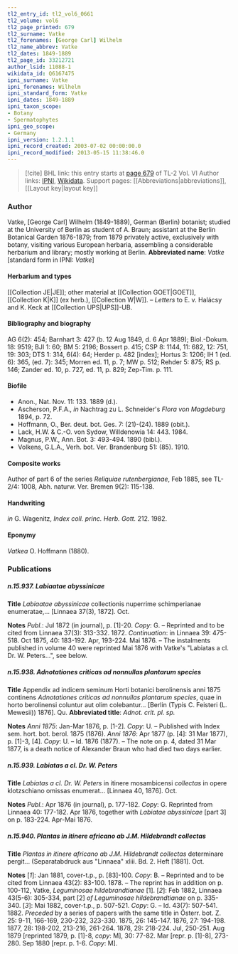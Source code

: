 ```yaml
---
tl2_entry_id: tl2_vol6_0661
tl2_volume: vol6
tl2_page_printed: 679
tl2_surname: Vatke
tl2_forenames: [George Carl] Wilhelm
tl2_name_abbrev: Vatke
tl2_dates: 1849-1889
tl2_page_id: 33212721
author_lsid: 11088-1
wikidata_id: Q6167475
ipni_surname: Vatke
ipni_forenames: Wilhelm
ipni_standard_form: Vatke
ipni_dates: 1849-1889
ipni_taxon_scope: 
- Botany
- Spermatophytes
ipni_geo_scope: 
- Germany
ipni_version: 1.2.1.1
ipni_record_created: 2003-07-02 00:00:00.0
ipni_record_modified: 2013-05-15 11:38:46.0
---
```


> [!cite] BHL link: this entry starts at [page 679](https://www.biodiversitylibrary.org/page/33212721) of TL-2 Vol. VI
> Author links: [IPNI](https://www.ipni.org/a/11088-1), [Wikidata](https://www.wikidata.org/wiki/Q6167475). Support pages: [[Abbreviations|abbreviations]], [[Layout key|layout key]]

### Author

Vatke, \[George Carl\] Wilhelm (1849-1889), German (Berlin) botanist; studied at the University of Berlin as student of A. Braun; assistant at the Berlin Botanical Garden 1876-1879; from 1879 privately active, exclusively with botany, visiting various European herbaria, assembling a considerable herbarium and library; mostly working at Berlin. 
**Abbreviated name**: *Vatke* \[standard form in IPNI: *Vatke*\]

#### Herbarium and types

[[Collection JE|JE]]; other material at [[Collection GOET|GOET]], [[Collection K|K]] (ex herb.), [[Collection W|W]]. – *Letters* to E. v. Halácsy and K. Keck at [[Collection UPS|UPS]]-UB.

#### Bibliography and biography

AG 6(2): 454; Barnhart 3: 427 (b. 12 Aug 1849, d. 6 Apr 1889); Biol.-Dokum. 18: 9519; BJI 1: 60; BM 5: 2196; Bossert p. 415; CSP 8: 1144, 11: 682, 12: 751, 19: 303; DTS 1: 314, 6(4): 64; Herder p. 482 \[index\]; Hortus 3: 1206; IH 1 (ed. 6): 365, (ed. 7): 345; Morren ed. 11, p. 7; MW p. 512; Rehder 5: 875; RS p. 146; Zander ed. 10, p. 727, ed. 11, p. 829; Zep-Tim. p. 111.

#### Biofile

- Anon., Nat. Nov. 11: 133. 1889 (d.).
- Ascherson, P.F.A., *in* Nachtrag zu L. Schneider's *Flora von Magdeburg* 1894, p. 72.
- Hoffmann, O., Ber. deut. bot. Ges. 7: (21)-(24). 1889 (obit.).
- Lack, H.W. & C.-O. von Sydow, Willdenowia 14: 443. 1984.
- Magnus, P.W., Ann. Bot. 3: 493-494. 1890 (bibl.).
- Volkens, G.L.A., Verh. bot. Ver. Brandenburg 51: (85). 1910.

#### Composite works

Author of part 6 of the series *Reliquiae rutenbergianae*, Feb 1885, see TL-2/4: 1008, Abh. naturw. Ver. Bremen 9(2): 115-138.

#### Handwriting

*in* G. Wagenitz, *Index coll. princ. Herb. Gott.* 212. 1982.

#### Eponymy

*Vatkea* O. Hoffmann (1880).

### Publications

##### n.15.937. Labiaatae abyssinicae

**Title**
*Labiaatae abyssinicae* collectionis nuperrime schimperianae enumeratae,... \[Linnaea 37(3), 1872\]. Oct.

**Notes**
*Publ*.: Jul 1872 (in journal), p. \[1\]-20. *Copy*: G. – Reprinted and to be cited from Linnaea 37(3): 313-332. 1872.
*Continuation*: in Linnaea 39: 475-518. Oct 1875, 40: 183-192. Apr, 193-224. Mai 1876. – The instalments published in volume 40 were reprinted Mai 1876 with Vatke's "Labiatas a cl. Dr. W. Peters...", see below.

##### n.15.938. Adnotationes criticas ad nonnullas plantarum species

**Title**
Appendix ad indicem seminum Horti botanici berolinensis anni 1875 continens *Adnotationes criticas ad nonnullas plantarum species*, quae in horto berolinensi coluntur aut olim colebantur... \[Berlin (Typis C. Feisteri (L. Mewesii)) 1876\]. Qu.
**Abbreviated title**: *Adnot. crit. pl. sp.*

**Notes**
*Anni 1875*: Jan-Mar 1876, p. \[1-2\]. *Copy*: U. – Published with Index sem. hort. bot. berol. 1875 (1876).
*Anni 1876*: Apr 1877 (p. \[4\]: 31 Mar 1877), p. \[1\]-3, \[4\]. *Copy*: U. – Id. 1876 (1877). – The note on p. 4, dated 31 Mar 1877, is a death notice of Alexander Braun who had died two days earlier.

##### n.15.939. Labiatas a cl. Dr. W. Peters

**Title**
*Labiatas a cl. Dr. W. Peters* in itinere mosambicensi *collectas* in opere klotzschiano omissas enumerat... \[Linnaea 40, 1876\]. Oct.

**Notes**
*Publ*.: Apr 1876 (in journal), p. 177-182. *Copy*: G. Reprinted from Linnaea 40: 177-182. Apr 1876, together with *Labiatae abyssinicae* \[part 3\] on p. 183-224. Apr-Mai 1876.

##### n.15.940. Plantas in itinere africano ab J.M. Hildebrandt collectas

**Title**
*Plantas in itinere africano ab J.M. Hildebrandt collectas* determinare pergit... (Separatabdruck aus "Linnaea" xliii. Bd. 2. Heft \[1881\]. Oct.

**Notes**
\[*1*\]: Jan 1881, cover-t.p., p. \[83\]-100. *Copy*: B. – Reprinted and to be cited from Linnaea 43(2): 83-100. 1878. – The reprint has in addition on p. 100-112, Vatke, *Leguminosae hildebrandtianae* \[1\].
\[*2*\]: Feb 1882, Linnaea 43(5-6): 305-334, part \[2\] *of Leguminosae hildebrandtianae* on p. 335-340.
\[*3*\]: Mai 1882, cover-t.p., p. 507-521. *Copy*: G. – Id. 43(7): 507-541. 1882.
*Preceded* by a series of papers with the same title in Österr. bot. Z. 25: 9-11, 166-169, 230-232, 323-330. 1875, 26: 145-147. 1876, 27: 194-198. 1877, 28: 198-202, 213-216, 261-264. 1878, 29: 218-224. Jul, 250-251. Aug 1879 \[reprinted 1879, p. \[1\]-8, *copy*: M\], 30: 77-82. Mar \[repr. p. \[1\]-8\], 273-280. Sep 1880 \[repr. p. 1-6. *Copy*: M\].

